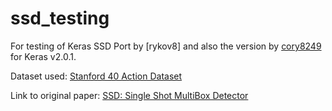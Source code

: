 # ssd_testing
For testing of Keras SSD Port by [rykov8] and also the version by [cory8249](https://github.com/cory8249/ssd_keras) for Keras v2.0.1.

Dataset used: [Stanford 40 Action Dataset](http://vision.stanford.edu/Datasets/40actions.html)

Link to original paper: [SSD: Single Shot MultiBox Detector](https://arxiv.org/abs/1512.02325)


